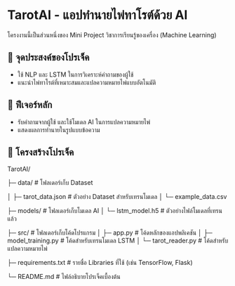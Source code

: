 # TarotAI - แอปทำนายไพ่ทาโรต์ด้วย AI  
โครงงานนี้เป็นส่วนหนึ่งของ Mini Project วิชาการเรียนรู้ของเครื่อง (Machine Learning)  

## 🎯 จุดประสงค์ของโปรเจ็ค  
- ใช้ NLP และ LSTM ในการวิเคราะห์คำถามของผู้ใช้  
- แนะนำไพ่ทาโรต์ที่เหมาะสมและแปลความหมายไพ่แบบอัตโนมัติ  

## 🚀 ฟีเจอร์หลัก  
- รับคำถามจากผู้ใช้ และใช้โมเดล AI ในการแปลความหมายไพ่  
- แสดงผลการทำนายในรูปแบบข้อความ  

## 📂 โครงสร้างโปรเจ็ค  
TarotAI/

├─ data/                    # โฟลเดอร์เก็บ Dataset

│   ├─ tarot_data.json      # ตัวอย่าง Dataset สำหรับเทรนโมเดล
│   └─ example_data.csv

├─ models/                  # โฟลเดอร์เก็บโมเดล AI
│   └─ lstm_model.h5        # ตัวอย่างไฟล์โมเดลที่เทรนแล้ว

├─ src/                     # โฟลเดอร์เก็บโค้ดโปรแกรม
│   ├─ app.py               # โค้ดหลักของแอปพลิเคชัน
│   ├─ model_training.py    # โค้ดสำหรับเทรนโมเดล LSTM
│   └─ tarot_reader.py      # โค้ดสำหรับแปลความหมายไพ่

├─ requirements.txt         # รายชื่อ Libraries ที่ใช้ (เช่น TensorFlow, Flask)

└─ README.md                # ไฟล์อธิบายโปรเจ็คเบื้องต้น

